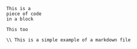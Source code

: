 ~~~~
This is a
piece of code
in a block
~~~~
```
This too

\\ This is a simple example of a markdown file
```
